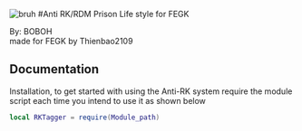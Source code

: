 ![bruh](https://c.tenor.com/QMf9LfAy5yEAAAAd/rdm-garrys-mod.gif)
#Anti RK/RDM Prison Life style for FEGK

By: BOBOH                         
made for FEGK by Thienbao2109

## Documentation

Installation, to get started with using the Anti-RK system require the module script each time you intend to use it as shown below
```lua
local RKTagger = require(Module_path)
```
